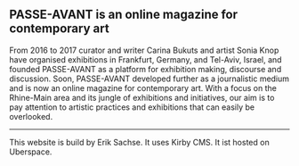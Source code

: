 ## PASSE-AVANT is an online magazine for contemporary art

From 2016 to 2017 curator and writer Carina Bukuts and artist Sonia Knop have organised exhibitions in Frankfurt, Germany, and Tel-Aviv, Israel, and founded PASSE-AVANT as a platform for exhibition making, discourse and discussion. Soon, PASSE-AVANT developed further as a journalistic medium and is now an online magazine for contemporary art. With a focus on the Rhine-Main area and its jungle of exhibitions and initiatives, our aim is to pay attention to artistic practices and exhibitions that can easily be overlooked.

---

This website is build by Erik Sachse. It uses Kirby CMS. It ist hosted on Uberspace.
